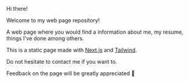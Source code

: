 Hi there! 

Welcome to my web page repository! 

A web page where you would find a information about me, my resume, things I've done among others. 

This is a static page made with [Next.js](https://nextjs.org/) and [Tailwind](https://tailwindcss.com/).

Do not hesitate to contact me if you want to.

Feedback on the page will be greatly appreciated 🙌


